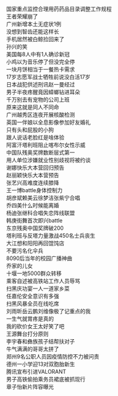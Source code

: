 国家重点监控合理用药药品目录调整工作规程  
王者荣耀崩了  
广州新增本土无症状1例  
没想到智齿还能这样长  
手机居然被白鲸捡回来了  
孙兴的笑  
美国每8人中有1人确诊新冠  
小鸡以为音乐停了但没完全停  
一块月饼相当于一餐热卡需求  
17岁志愿军战士牺牲前说没白活17岁  
日本战犯供述刑讯赵一曼经过  
男子半夜疼醒竟因蟑螂钻进耳朵  
千万别去有宠物的公司上班  
原来这就是同人不同命  
广州越秀区连夜开展核酸检测  
英国一伴娘以全息影像参加好友婚礼  
只有头和屁股的小狗  
跟人说话老脸红是啥体验  
阿富汗塔利班阻止喀布尔女性示威  
中国队残奥奖牌数断层式第一  
用人单位涉嫌就业性别歧视将被约谈  
谢娜快乐大本营回归预告  
赵丽颖快乐大本营预告  
张艺兴高难度连续膝降  
王一博battle身体控制力  
胡彦斌赖美云徐梦洁张紫宁合唱  
乔四美什么时候能离婚  
杨迪张继科合唱失恋阵线联盟  
韩庚街舞首次即兴battle  
东京残奥中国奖牌破200  
塔利班与反塔力量激战450名士兵丧生  
大江想和阳阳再回馄饨店  
不要污名化伞兵  
8090后当年的校园广播神曲  
乔家的儿女  
十堰一地5000群众转移  
乘客自述被高铁站工作人员辱骂  
扫黑庆功宴一人一道家乡菜  
任嘉伦安全意识有多强  
扫黑风暴全员在线吃席  
刘雨昕岳云鹏刘维像极了记重点的我  
一生气就胃疼是真的  
我的砍价女王太好笑了吧  
王源舞台打分原则  
李宇春和彝族孩子结帮扶对子  
牛气满满的哥哥太拼了  
郑州9名公职人员因疫情防控不力被问责  
德州一小学迎13对双胞胎新生  
腾讯宣布引进VALORANT  
男子高铁偷拍乘务员裙底被抓现行  
章子怡新片阵容曝光  
